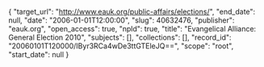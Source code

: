 {
  "target_url": "http://www.eauk.org/public-affairs/elections/", 
  "end_date": null, 
  "date": "2006-01-01T12:00:00", 
  "slug": 40632476, 
  "publisher": "eauk.org", 
  "open_access": true, 
  "npld": true, 
  "title": "Evangelical Alliance: General Election 2010", 
  "subjects": [], 
  "collections": [], 
  "record_id": "20060101T120000/IByr3RCa4wDe3ttGTEleJQ==", 
  "scope": "root", 
  "start_date": null
}

